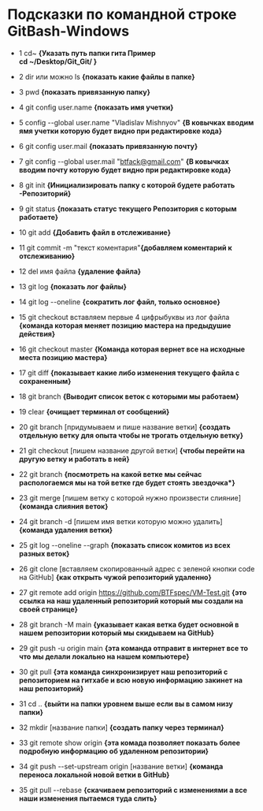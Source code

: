 # Подсказки по командной строке GitBash-Windows

* 1 cd~ **{Указать путь папки гита Пример   
cd ~/Desktop/Git_Git/ }**

* 2 dir или можно ls **{показать какие файлы в папке}**
* 3 pwd **{показать привязанную папку}**
* 4 git config user.name **{показать имя учетки}**
* 5 config --global user.name "Vladislav Mishnyov" **{В ковычках вводим ямя учетки которую будет видно при редактировке кода}**
* 6 git config user.mail **{показать привязанную почту}**
* 7 git config --global user.mail "btfack@gmail.com" **{В ковычках вводим почту которую будет видно при редактировке кода}**
* 8 git init **{Инициализировать папку с которой будете работать -Репозиторий}**
* 9 git status **{показать статус текущего Репозитория с которым работаете}**
* 10 git add **{Добавить файл в отслеживание}**
* 11 git commit -m "текст коментария"**{добавляем коментарий к отслеживанию}**
* 12 del имя файла **{удаление файла}**
* 13 git log **{показать лог файлы}**
* 14 git log --oneline **{сократить лог файл, только основное}**
* 15 git checkout вставляем первые 4 цифрыбуквы из лог файла  **{команда которая меняет позицию мастера на предыдушие действия}**
* 16 git checkout master **{Команда которая вернет все на исходные места позицию мастера}**
* 17 git diff **{показывает какие либо изменения текущего файла с сохраненным}**
* 18 git branch **{Выводит список веток с которыми мы работаем}**
* 19 clear **{очищает терминал от сообщений}** 
* 20 git branch [придумываем и пише название ветки] **{создать отдельную ветку для опыта чтобы не трогать отдельную ветку}**
* 21 git checkout [пишем название другой ветки] **{чтобы перейти на другую ветку и работать в ней}**
* 22 git branch  __{посмотреть на какой ветке мы сейчас распологаемся мы на той ветке где будет стоять звездочка*}__
* 23 git merge [пишем ветку с которой нужно произвести слияние] **{команда слияния веток}**
 * 24 git branch -d [пишем имя ветки которую можно удалить] **{команда удаления ветки}**
* 25 git log --oneline --graph **{показать список комитов из всех разных веток}**
* 26 git clone [вставляем скопированный адрес с зеленой кнопки code на GitHub] **{как открыть чужой репозиторий удаленно}**
* 27 git remote add origin https://github.com/BTFspec/VM-Test.git **{это ссылка на наш удаленный репозиторий который мы создали на своей странице}**
* 28 git branch -M main **{указывает какая ветка будет основной в нашем репозитории который мы скидываем на GitHub}**
* 29 git push -u origin main **{эта команда отправит в интернет все то что мы делали локально на нашем компьютере}**
* 30 git pull **{эта команда синхронизирует наш репозиторий с репозиторием на гитхабе и всю новую информацию закинет на наш репозиторий}**
* 31 cd .. **{выйти на папки уровнем выше если вы в самом низу папки}**
* 32 mkdir [название папки] **{создать папку через терминал}**
* 33 git remote show origin **{эта комада позволяет показать более подробную информацию об удаленном репозитории}**
* 34 git push --set-upstream origin [название ветки] **{команда переноса локальной новой ветки в GitHub}**
* 35 git pull --rebase **{скачиваем репозиторий с изменениями а все наши изменения пытаемся туда слить}**